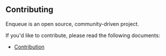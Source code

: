 Contributing
------------

Enqueue is an open source, community-driven project.

If you'd like to contribute, please read the following documents:

* [Contribution](docs/contribution.md)
